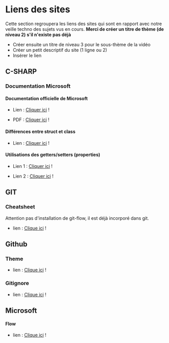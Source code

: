 # Liens des sites

Cette section regroupera les liens des sites qui sont en rapport avec notre veille techno des sujets vus en cours.
**Merci de créer un titre de thème (de niveau 2) s'il n'existe pas déjà**

* Créer ensuite un titre de niveau 3 pour le sous-thème de la vidéo
* Créer un petit descriptif du site (1 ligne ou 2)
* Insérer le lien  


## C-SHARP
### Documentation Microsoft

#### Documentation officielle de Microsoft

* Lien : [Cliquer ici][c#-00] !

* PDF : [Cliquer ici][c#-01] !

[c#-00]: https://docs.microsoft.com/fr-fr/dotnet/csharp/
[c#-01]: https://docs.microsoft.com/fr-fr/dotnet/opbuildpdf/csharp/toc.pdf?branch=live

#### Différences entre struct et class

* Lien : [Cliquer ici][c#-02] !

[c#-02]: https://docs.microsoft.com/en-us/dotnet/csharp/programming-guide/classes-and-structs/

#### Utilisations des getters/setters (properties)

* Lien 1 : [Cliquer ici][c#-03] !

[c#-03]: https://docs.microsoft.com/fr-fr/dotnet/csharp/programming-guide/classes-and-structs/using-properties

* Lien 2 : [Cliquer ici][c#-04] !

[c#-04]: https://docs.microsoft.com/fr-fr/dotnet/csharp/programming-guide/classes-and-structs/auto-implemented-properties


## GIT
### Cheatsheet

Attention pas d'installation de git-flow, il est déjà incorporé dans git.

* lien : [Clique ici][git-00] !

[git-00]: http://danielkummer.github.io/git-flow-cheatsheet/index.fr_FR.html


## Github
### Theme

* lien : [Clique ici][git-01] !

[git-01]: https://pages.github.com/

### Gitignore

* lien : [Clique ici][git-02] !

[git-02]: https://gitignore.io/


## Microsoft
#### Flow

* lien : [Clique ici][ms-00] !

[ms-00]: https://docs.microsoft.com/fr-fr/power-automate/?utm_source=flow-sidebar
